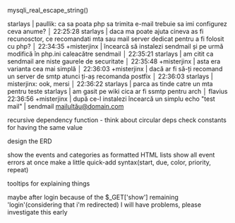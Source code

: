 mysqli_real_escape_string()

 starlays | paullik: ca sa poata php sa trimita e-mail trebuie sa imi configurez ceva anume?                                          │
22:25:28    starlays | daca ma poate ajuta cineva as fi recunosctor, ce recomandati mta sau mail server dedicat pentru a fi folosit cu php?      │
22:34:35 +misterjinx | încearcă să instalezi sendmail și pe urmă modifică în php.ini caleacătre sendmail                                         │
22:35:21    starlays | am citit ca sendmail are niste gaurele de securitate                                                                      │
22:35:48 +misterjinx | asta era varianta cea mai simplă                                                                                          │
22:36:03 +misterjinx | dacă ar fi să-ți recomand un server de smtp atunci ți-aș recomanda postfix                                                │
22:36:03    starlays | misterjinx: ook, mersi                                                                                                    │
22:36:22    starlays | parca as tinde catre un mta pentru teste
starlays | am gasit pe wiki cica ar fi ssmtp pentru arch                                                                             │ flavius  
22:36:56 +misterjinx | după ce-l instalezi încearcă un simplu echo "test mail" | sendmail mailultău@domain.com

recursive dependency function - think about circular deps
check constants for having the same value

design the ERD

show the events and categories as formatted HTML lists
show all event errors at once
make a little quick-add syntax(start, due, color, priority, repeat)

tooltips for explaining things

maybe after login because of the $_GET['show'] remaining 'login'(considering
that i'm redirected) I will have problems, please investigate this early
